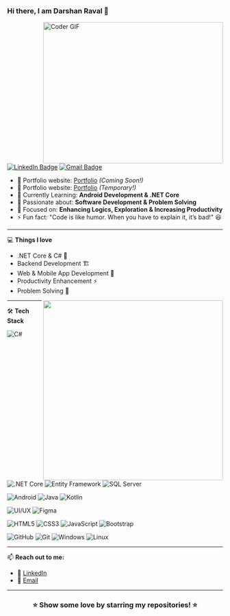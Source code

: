 ### Hi there, I am Darshan Raval 👋

<img align="right" src="https://github.com/rajaprerak/rajaprerak/blob/master/developer.gif" alt="Coder GIF" width="420" height="330">

[![LinkedIn Badge](https://img.shields.io/badge/-darshuraval-blue?style=flat-square&logo=LinkedIn&logoColor=white&link=https://www.linkedin.com/in/darshuraval/)](https://www.linkedin.com/in/darshuraval/)
[![Gmail Badge](https://img.shields.io/badge/-darahan95580@gmail.com-c14438?style=flat-square&logo=Gmail&logoColor=white&link=mailto:darahan95580@gmail.com)](mailto:darahan95580@gmail.com)

- 🎯 Portfolio website: [Portfolio](#) *(Coming Soon!)*
- 🎯 Portfolio website: [Portfolio](https://darshanraval.epizy.com) *(Temporary!)*
- 🌱 Currently Learning: **Android Development & .NET Core**
- 🚀 Passionate about: **Software Development & Problem Solving**
- 🎨 Focused on: **Enhancing Logics, Exploration & Increasing Productivity**
- ⚡ Fun fact: "Code is like humor. When you have to explain it, it’s bad!" 😆

---

💻 **Things I love**
- .NET Core & C# 🚀
- Backend Development 🏗️
- Web & Mobile App Development 📱
- Productivity Enhancement ⚡
- Problem Solving 🧐

<a href="https://github.com/darshuraval/github-readme-stats" title="Go to Source">
  <img align="right" width=420 height="auto" src="https://github-readme-stats.vercel.app/api?username=darshuraval&show_icons=true&theme=dark&border_color=61dafb&hide_border=true&include_all_commits=true" />
</a>

---

🛠 **Tech Stack**

![C#](https://img.shields.io/badge/-C%23-000000?style=flat&logo=c-sharp)
![.NET Core](https://img.shields.io/badge/-.NET_Core-000000?style=flat&logo=dotnet)
![Entity Framework](https://img.shields.io/badge/-Entity_Framework-000000?style=flat&logo=microsoft)
![SQL Server](https://img.shields.io/badge/-SQL_Server-000000?style=flat&logo=microsoft-sql-server)

![Android](https://img.shields.io/badge/-Android-000000?style=flat&logo=android)
![Java](https://img.shields.io/badge/-Java-000000?style=flat&logo=openjdk)
![Kotlin](https://img.shields.io/badge/-Kotlin-000000?style=flat&logo=kotlin)

![UI/UX](https://img.shields.io/badge/-UI%2FUX_Design-000000?style=flat&logo=adobe)
![Figma](https://img.shields.io/badge/-Figma-000000?style=flat&logo=figma)

![HTML5](https://img.shields.io/badge/-HTML5-000000?style=flat&logo=html5)
![CSS3](https://img.shields.io/badge/-CSS3-000000?style=flat&logo=css3)
![JavaScript](https://img.shields.io/badge/-JavaScript-000000?style=flat&logo=javascript)
![Bootstrap](https://img.shields.io/badge/-Bootstrap-000000?style=flat&logo=bootstrap)

![GitHub](https://img.shields.io/badge/-GitHub-000000?style=flat&logo=github)
![Git](https://img.shields.io/badge/-Git-000000?style=flat&logo=git&logoColor=F05032)
![Windows](https://img.shields.io/badge/-Window-000000?style=flat&logo=Window)
![Linux](https://img.shields.io/badge/-Linux-000000?style=flat&logo=linux)

---

📫 **Reach out to me:**
- 💼 [LinkedIn](https://www.linkedin.com/in/darshuraval/)
- 📧 [Email](mailto:darahan95580@gmail.com)

---

<div align="center">
    <h3 align="center">⭐ Show some love by starring my repositories! ⭐</h3>
</div>

